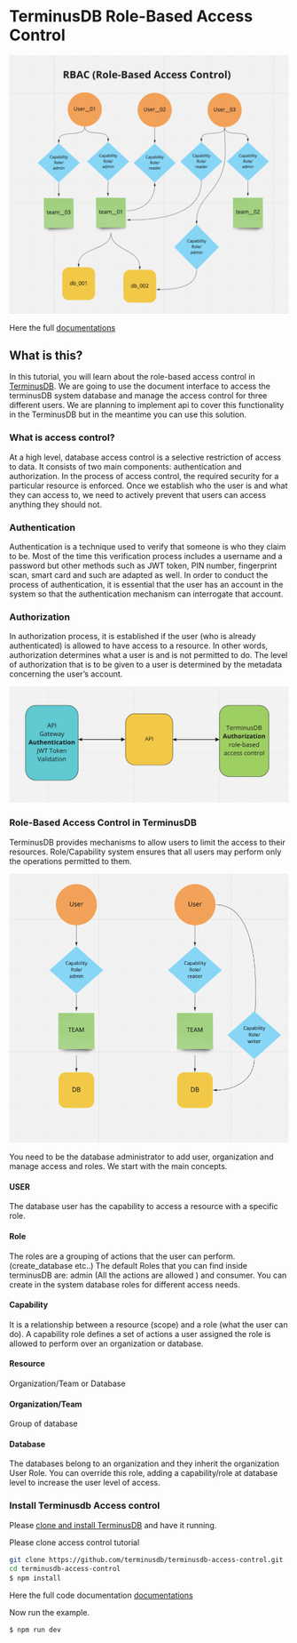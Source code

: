 # TerminusDB Role-Based Access Control 

![Access Control](./image/accesscontrol__01.png)

Here the full [documentations](https://terminusdb.github.io/terminusdb-access-control/#/) 

## What is this?

In this tutorial, you will learn about the role-based access control in [TerminusDB](https://terminusdb.com). 
We are going to use the document interface to access the terminusDB system database and manage the access control for three different users. 
We are planning to implement api to cover this functionality in the TerminusDB but in the meantime you can use this solution.

### What is access control?
At a high level, database access control is a selective restriction of access to data. It consists of two main components: authentication and authorization. In the process of access control, the required security for a particular resource is enforced. Once we establish who the user is and what they can access to, we need to actively prevent that users can access anything they should not.  

### Authentication
Authentication is a technique used to verify that someone is who they claim to be. Most of the time this verification process includes a username and a password but other methods such as JWT token, PIN number, fingerprint scan, smart card and such are adapted as well. In order to conduct the process of authentication, it is essential that the user has an account in the system so that the authentication mechanism can interrogate that account.

### Authorization
In authorization process, it is established if the user (who is already authenticated) is allowed to have access to a resource. In other words, authorization determines what a user is and is not permitted to do. The level of authorization that is to be given to a user is determined by the metadata concerning the user’s account. 

![Access Control](./image/accesscontrol__02.png)

### Role-Based Access Control in TerminusDB
TerminusDB provides mechanisms to allow users to limit the access to their resources. Role/Capability system ensures that all users may perform only the operations permitted to them.

![Access Control](./image/accesscontrol__03.png)

You need to be the database administrator to add user, organization and manage access and roles.
We start with the main concepts.

#### USER 
The database user has the capability to access a resource with a specific role.

#### Role
The roles are a grouping of actions  that the user can perform. (create_database etc..)
The default Roles that you can find inside terminusDB are: admin (All the actions are allowed ) and consumer.
You can create in the system database roles for different access needs. 

#### Capability
It is a relationship between a resource (scope) and a role (what the user can do).
A capability role defines a set of actions a user assigned the role is allowed to perform over an organization or database.

#### Resource
Organization/Team or Database

#### Organization/Team
Group of database

#### Database 
The databases belong to an organization and they inherit the organization User Role.
You can override this role, adding a capability/role at database level to increase the user level of access.


### Install Terminusdb  Access control

Please [clone and install TerminusDB](https://github.com/terminusdb/terminusdb-bootstrap) and have it
running.

Please clone access control tutorial

```bash
git clone https://github.com/terminusdb/terminusdb-access-control.git
cd terminusdb-access-control
$ npm install

```
Here the full code documentation [documentations](https://terminusdb.github.io/terminusdb-access-control/#/) 

Now run the example.

```bash
$ npm run dev
```